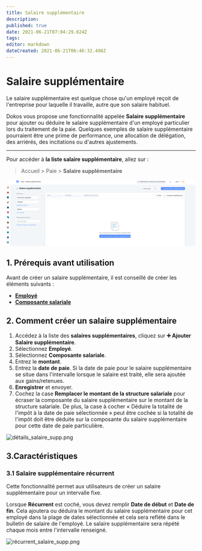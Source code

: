 ```yaml
---
title: Salaire supplémentaire
description: 
published: true
date: 2021-06-21T07:04:29.624Z
tags: 
editor: markdown
dateCreated: 2021-06-21T06:46:32.498Z
---
```


# Salaire supplémentaire

Le salaire supplémentaire est quelque chose qu'un employé reçoit de l'entreprise pour laquelle il travaille, autre que son salaire habituel.

Dokos vous propose une fonctionnalité appelée **Salaire supplémentaire** pour ajouter ou déduire le salaire supplémentaire d'un employé particulier lors du traitement de la paie. Quelques exemples de salaire supplémentaire pourraient être une prime de performance, une allocation de délégation, des arriérés, des incitations ou d'autres ajustements.

---

Pour accéder à **la liste salaire supplémentaire**, allez sur :

> Accueil > Paie > **Salaire supplémentaire**

![liste_salaire_supp.png](/content/payroll/additional-salary/liste_salaire_supp.png)

## 1. Prérequis avant utilisation

Avant de créer un salaire supplémentaire, il est conseillé de créer les éléments suivants :

- **[Employé](/hrms/cycle-de-vie/employee)**
- **[Composante salariale](/hrms/paie/salary-component)**

## 2. Comment créer un salaire supplémentaire

1. Accédez à la liste des **salaires supplémentaires**, cliquez sur **:heavy_plus_sign: Ajouter Salaire supplémentaire**.
2. Sélectionnez **Employé**.
3. Sélectionnez **Composante salariale**.
4. Entrez le **montant**.
5. Entrez la **date de paie**. Si la date de paie pour le salaire supplémentaire se situe dans l'intervalle lorsque le salaire est traité, elle sera ajoutée aux gains/retenues.
6. **Enregistrer** et envoyer.
7. Cochez la case **Remplacer le montant de la structure salariale** pour écraser la composante du salaire supplémentaire sur le montant de la structure salariale. De plus, la case à cocher « Déduire la totalité de l'impôt à la date de paie sélectionnée » peut être cochée si la totalité de l'impôt doit être déduite sur la composante du salaire supplémentaire pour cette date de paie particulière.

![détails_salaire_supp.png](/content/payroll/additional-salary/détails_salaire_supp.png)

## 3.Caractéristiques

### 3.1 Salaire supplémentaire récurrent

Cette fonctionnalité permet aux utilisateurs de créer un salaire supplémentaire pour un intervalle fixe. 

Lorsque **Récurrent** est coché, vous devez remplir **Date de début** et **Date de fin**. Cela ajoutera ou déduira le montant du salaire supplémentaire pour cet employé dans la plage de dates sélectionnée et cela sera reflété dans le bulletin de salaire de l'employé. Le salaire supplémentaire sera répété chaque mois entre l'intervalle renseigné.

![récurrent_salaire_supp.png](/content/payroll/additional-salary/récurrent_salaire_supp.png)

